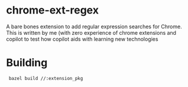 # chrome-ext-regex
A bare bones extension to add regular expression searches for Chrome.  This is written by me (with zero experience of chrome extensions and copilot to test how copilot aids with learning new technologies

# Building

` bazel build //:extension_pkg`